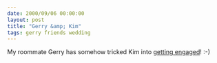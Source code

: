 ```yaml
---
date: 2000/09/06 00:00:00
layout: post
title: "Gerry &amp; Kim"
tags: gerry friends wedding
---
```


My roommate Gerry has somehow tricked Kim into [getting engaged](http://kurup.org/photo/photo?photo_id=2562)! :-)
